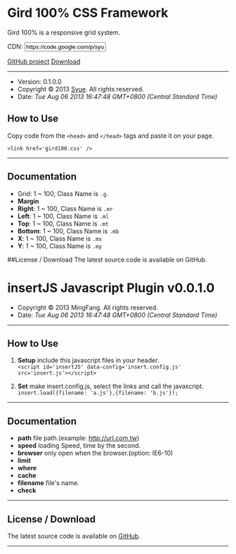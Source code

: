 


# Gird 100% CSS Framework
  Gird 100% is a responsive grid system.

  CDN: <input value='https://code.google.com/p/syuemingfang-plugin/source/browse/js/plugin.js' class='form-control'/>

  [GitHub project](http://www.github.com)
  [Download](http://www.github.com)

****************************************************************************************************

+ Version: 0.1.0.0
+ Copyright © 2013 [Syue](mailtot:syuemingfang@gmail.com). All rights reserved.
+ Date: *Tue Aug 06 2013 16:47:48 GMT+0800 (Central Standard Time)*

## How to Use
   Copy code from the `<head>` and `</head>` tags and paste it on your page.

	<link href='gird100.css' /> 

**************************************************************************************************
## Documentation
+ Grid: 1 ~ 100, Class Name is `.g`.
+ **Margin**
 + **Right**: 1 ~ 100, Class Name is `.mr`
 + **Left**: 1 ~ 100, Class Name is `.ml`
 + **Top**: 1 ~ 100, Class Name is `.mt`
 + **Bottom**: 1 ~ 100, Class Name is `.mb`
 + **X**: 1 ~ 100, Class Name is `.mx`
 + **Y**: 1 ~ 100, Class Name is `.my`


##License / Download
The latest source code is available on GitHub.



# insertJS Javascript Plugin v0.0.1.0
+ Copyright © 2013 MingFang. All rights reserved.
+ Date: *Tue Aug 06 2013 16:47:48 GMT+0800 (Central Standard Time)*

**************************************************************************************************

## How to Use
 1. **Setup** include this javascript files in your header.		
	`<script id='insertJS' data-config='insert.config.js' src='insert.js'></script>`

 3. **Set** make insert.config.js, select the links and call the javascript.	
	`insert.load({filename: 'a.js'},{filename: 'b.js'});`

**************************************************************************************************

## Documentation
 + **path**     file path.(example: http://url.com.tw)
 + **speed**    loading Speed, time by the second. 
 + **browser**  only open when the browser.(option: IE6-10)
 + **limit**
 + **where**
 + **cache**
 + **filename** file's name. 
 + **check**
**************************************************************************************************

## License / Download
The latest source code is available on [GitHub](https://github.com/syuemingfang/).
**************************************************************************************************